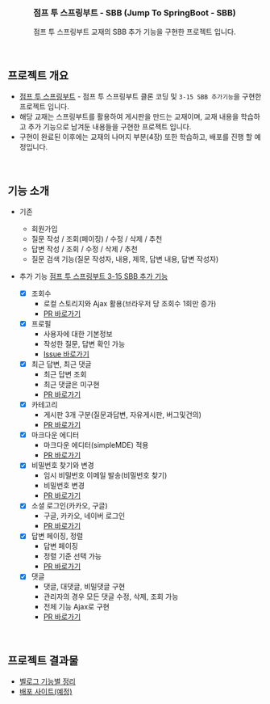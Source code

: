 <!-- Improved compatibility of back to top link: See: https://github.com/othneildrew/Best-README-Template/pull/73 -->

<h3 align="center">점프 투 스프링부트 - SBB (Jump To SpringBoot - SBB)</h3>

  <p align="center">
    점프 투 스프링부트 교재의 SBB 추가 기능을 구현한 프로젝트 입니다.
    <br />
  </p>

<br>

<!-- ABOUT THE PROJECT -->

## 프로젝트 개요

<div hidden id="123"></div>
<!-- [![Product Name Screen Shot][product-screenshot]](https://example.com) -->

- [점프 투 스프링부트](https://wikidocs.net/book/7601) - 점프 투 스프링부트 클론 코딩 및 `3-15 SBB 추가기능`을 구현한 프로젝트 입니다.
- 해당 교재는 스프링부트를 활용하여 게시판을 만드는 교재이며, 교재 내용을 학습하고 추가 기능으로 남겨둔 내용들을 구현한 프로젝트 입니다.
- 구현이 완료된 이후에는 교재의 나머지 부분(4장) 또한 학습하고, 배포를 진행 할 예정입니다.

<br>

## 기능 소개

- 기존
  - 회원가입
  - 질문 작성 / 조회(페이징) / 수정 / 삭제 / 추천
  - 답변 작성 / 조회 / 수정 / 삭제 / 추천
  - 질문 검색 기능(질문 작성자, 내용, 제목, 답변 내용, 답변 작성자)

- 추가 기능 [점프 투 스프링부트 3-15 SBB 추가 기능](https://wikidocs.net/162833)
  - [x] 조회수
    - 로컬 스토리지와 Ajax 활용(브라우저 당 조회수 1회만 증가)
    - [PR 바로가기](https://github.com/CheorHyeon/spring_additional/pull/4)
  - [x] 프로필
    - 사용자에 대한 기본정보
    - 작성한 질문, 답변 확인 가능
    - [Issue 바로가기](https://github.com/CheorHyeon/spring_additional/issues/5)
  - [x] 최근 답변, 최근 댓글
    - 최근 답변 조회
    - 최근 댓글은 미구현
    - [PR 바로가기](https://github.com/CheorHyeon/spring_additional/pull/7)
  - [x] 카테고리
    - 게시판 3개 구분(질문과답변, 자유게시판, 버그및건의)
    - [PR 바로가기](https://github.com/CheorHyeon/spring_additional/pull/9)
  - [x] 마크다운 에디터
    - 마크다운 에디터(simpleMDE) 적용
    - [PR 바로가기](https://github.com/CheorHyeon/spring_additional/pull/11)
  - [x] 비밀번호 찾기와 변경
    - 임시 비밀번호 이메일 발송(비밀번호 찾기)
    - 비밀번호 변경
    - [PR 바로가기](https://github.com/CheorHyeon/spring_additional/pull/13)
  - [x] 소셜 로그인(카카오, 구글)
    - 구글, 카카오, 네이버 로그인
    - [PR 바로가기](https://github.com/CheorHyeon/spring_additional/pull/19)
  - [x] 답변 페이징, 정렬
    - 답변 페이징
    - 정렬 기준 선택 가능
    - [PR 바로가기](https://github.com/CheorHyeon/spring_additional/pull/15)
  - [x] 댓글
    - 댓글, 대댓글, 비밀댓글 구현
    - 관리자의 경우 모든 댓글 수정, 삭제, 조회 가능
    - 전체 기능 Ajax로 구현
    - [PR 바로가기](https://github.com/CheorHyeon/spring_additional/pull/17)
<br>

## 프로젝트 결과물
- [벨로그 기능별 정리](https://velog.io/@puar12?tag=%EC%A0%90%ED%94%84%ED%88%AC%EC%8A%A4%ED%94%84%EB%A7%81%EB%B6%80%ED%8A%B8)
- [배포 사이트(예정)]()

<!-- 템플릿 출처 : https://github.com/othneildrew/Best-README-Template -->
